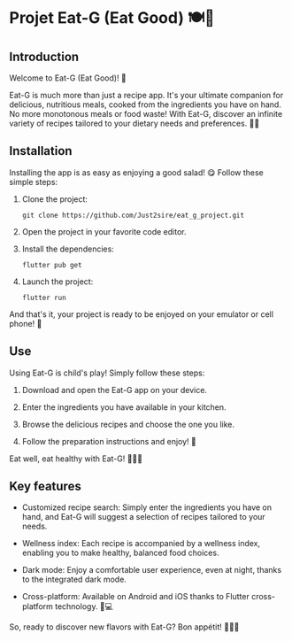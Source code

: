 # Projet Eat-G (Eat Good) 🍽️🥗

## Introduction

Welcome to Eat-G (Eat Good)! 🎉

Eat-G is much more than just a recipe app. It's your ultimate companion for delicious, nutritious meals, cooked from the ingredients you have on hand. No more monotonous meals or food waste! With Eat-G, discover an infinite variety of recipes tailored to your dietary needs and preferences. 🍲✨

## Installation

Installing the app is as easy as enjoying a good salad! 😋 Follow these simple steps:

1. Clone the project:
   ```
   git clone https://github.com/Just2sire/eat_g_project.git
   ```

2. Open the project in your favorite code editor.

3. Install the dependencies:
   ```
   flutter pub get
   ```

4. Launch the project:
   ```
   flutter run
   ```

And that's it, your project is ready to be enjoyed on your emulator or cell phone! 🚀

## Use

Using Eat-G is child's play! Simply follow these steps:

1. Download and open the Eat-G app on your device.

2. Enter the ingredients you have available in your kitchen.

3. Browse the delicious recipes and choose the one you like.

4. Follow the preparation instructions and enjoy! 🍴

Eat well, eat healthy with Eat-G! 🥦🌽🥑

## Key features

- Customized recipe search: Simply enter the ingredients you have on hand, and Eat-G will suggest a selection of recipes tailored to your needs.

- Wellness index: Each recipe is accompanied by a wellness index, enabling you to make healthy, balanced food choices.

- Dark mode: Enjoy a comfortable user experience, even at night, thanks to the integrated dark mode.

- Cross-platform: Available on Android and iOS thanks to Flutter cross-platform technology. 📱💻

So, ready to discover new flavors with Eat-G? Bon appétit! 🥗🍜🍓
